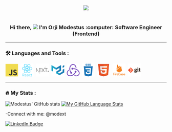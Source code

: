 
<div id="header" align="center">
  <img src="https://media.giphy.com/media/IeRdg7gLkfK1ly2mFU/giphy.gif" width="100"/>
  <div><img src="https://komarev.com/ghpvc/?username=modext&style=flat-square&color=blue" alt=""/></div>
  <h3>
  Hi there,
  <img src="https://media.giphy.com/media/hvRJCLFzcasrR4ia7z/giphy.gif" width="30px"/>
    I'm Orji Modestus :computer: Software Engineer (Frontend)
 </h3>
    
</div>
<hr />

### :hammer_and_wrench: Languages and Tools :

  <div>
    <img src="https://github.com/devicons/devicon/blob/master/icons/javascript/javascript-original.svg" title="JavaScript" alt="JavaScript" width="40"/>&nbsp; 
   <img src="https://github.com/devicons/devicon/blob/master/icons/react/react-original-wordmark.svg" title="React" alt="React" width="40" height="40"/>&nbsp;
  <img src="https://github.com/devicons/devicon/blob/master/icons/nextjs/nextjs-original-wordmark.svg" title="Nextjs" alt="Nextjs" width="40" height="40"/>&nbsp;
  <img src="https://github.com/devicons/devicon/blob/master/icons/materialui/materialui-original.svg" title="Material UI" alt="Material UI" width="40" height="40"/>&nbsp;
  <img src="https://github.com/devicons/devicon/blob/master/icons/redux/redux-original.svg" title="Redux" alt="Redux " width="40" height="40"/>&nbsp;
  <img src="https://github.com/devicons/devicon/blob/master/icons/css3/css3-plain-wordmark.svg"  title="CSS3" alt="CSS" width="40" height="40"/>&nbsp;
  <img src="https://github.com/devicons/devicon/blob/master/icons/html5/html5-original.svg" title="HTML5" alt="HTML" width="40" height="40"/>&nbsp;
  <img src="https://github.com/devicons/devicon/blob/master/icons/firebase/firebase-plain-wordmark.svg" title="Firebase" alt="Firebase" width="40" height="40"/>&nbsp;
  <img src="https://github.com/devicons/devicon/blob/master/icons/git/git-original-wordmark.svg" title="Git" **alt="Git" width="40" height="40"/>
</div>
<hr />

### :fire: My Stats :
<!--- [![GitHub Streak](http://github-readme-streak-stats.herokuapp.com?user=modext&theme=dark&background=000000)](https://git.io/streak-stats)  --->
![Modestus' GitHub stats](https://github-readme-stats.vercel.app/api?username=modext&show_icons=true&theme=radical)
[![My GitHub Language Stats](https://github-readme-stats.vercel.app/api/top-langs/?username=modext&langs_count=5&theme=tokyonight)]()


-Connect with me:   @modext
<div id="badges">
  <a href="https://www.linkedin.com/in/orji-modestus/">
    <img src="https://img.shields.io/badge/LinkedIn-blue?style=for-the-badge&logo=linkedin&logoColor=white" alt="LinkedIn Badge"/>
  </a>
</div>
